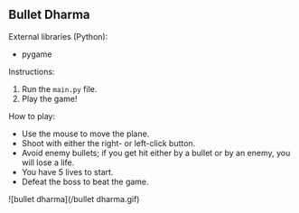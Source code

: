 
## Bullet Dharma

External libraries (Python):
- pygame

Instructions:
1. Run the `main.py` file.
2. Play the game!

How to play:
- Use the mouse to move the plane.
- Shoot with either the right- or left-click button.
- Avoid enemy bullets; if you get hit either by a bullet or by an enemy, you will lose a life.
- You have 5 lives to start.
- Defeat the boss to beat the game. 

![bullet dharma](/bullet dharma.gif)
